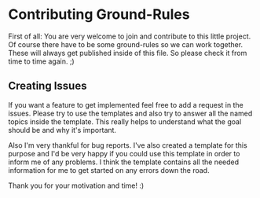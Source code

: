 # Contributing Ground-Rules
First of all: You are very welcome to join and contribute to this little project.
Of course there have to be some ground-rules so we can work together.
These will always get published inside of this file. So please check it from time to time again. ;)

## Creating Issues
If you want a feature to get implemented feel free to add a request in the issues. 
Please try to use the templates and also try to answer all the named topics inside the template. 
This really helps to understand what the goal should be and why it's important.

Also I'm very thankful for bug reports. 
I've also created a template for this purpose and I'd be very happy if you could use this template in order to inform me of any problems. 
I think the template contains all the needed information for me to get started on any errors down the road.

Thank you for your motivation and time! :)
